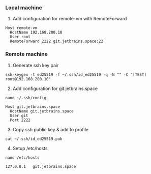 ### Local machine

1) Add configuration for remote-vm with RemoteForward
```
Host remote-vm
  HostName 192.168.200.10
  User root
  RemoteForward 2222 git.jetbrains.space:22
```

### Remote machine

1) Generate ssh key pair
```
ssh-keygen -t ed25519 -f ~/.ssh/id_ed25519 -q -N "" -C "[TEST] root@192.168.200.10"
```

2) Add configuration for git.jetbrains.space

```
nano ~/.ssh/config
```

```
Host git.jetbrains.space
  HostName git.jetbrains.space
  User git
  Port 2222
```

3) Copy ssh public key & add to profile

```
cat ~/.ssh/id_ed25519.pub
```

4) Setup /etc/hosts

```
nano /etc/hosts
```

```
127.0.0.1   git.jetbrains.space
```
